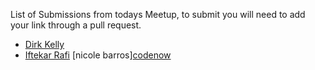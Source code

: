 List of Submissions from todays Meetup, to submit you will need to add your link through a pull request.

* [Dirk Kelly](http://github.com/dirkkelly/dirkkelly.github.com)
* [Iftekar Rafi](http://github.com/iftekarrafi/iftekarrafi.github.com)
[nicole barros][codenow](https://github.com/nicolebarrosnyc)

